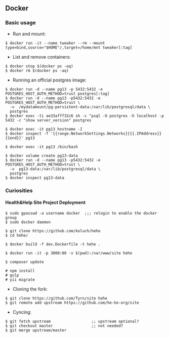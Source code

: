 ## Docker

### Basic usage

- Run and mount:
```
$ docker run -it --name tweaker --rm --mount type=bind,source="$HOME"/,target=/home/mnt tweaker[:tag]
```
- List and remove containers:
```
$ docker stop $(docker ps -aq)
$ docker rm $(docker ps -aq)
```
- Running an official postgres image:
```
$ docker run -d --name pg13 -p 5432:5432 -e POSTGRES_HOST_AUTH_METHOD=trust postgres[:tag]
$ docker run -d --name pg13 -p5432:5432 -e POSTGRES_HOST_AUTH_METHOD=trust \
  -v  /mydatamount/pg-persistent-data:/var/lib/postgresql/data \
  postgres
$ docker exec -ti ae33afff32c6 sh -c "psql -U postgres -h localhost -p 5432 -c "show server_version" postgres

$ docker exec -it pg13 hostname -I
$ docker inspect -f '{{range.NetworkSettings.Networks}}{{.IPAddress}}{{end}}' pg13

$ docker exec -it pg13 /bin/bash

$ docker volume create pg13-data
$ docker run -d --name pg13 -p5432:5432 -e POSTGRES_HOST_AUTH_METHOD=trust \
  -v  pg13-data:/var/lib/postgresql/data \
  postgres
$ docker inspect pg13-data
```

### Curiosities

#### Health&Help Site Project Deployment
```
$ sudo gpasswd -a username docker  ;;; relogin to enable the docker group
$ sudo docker daemon

$ git clone https://github.com/koluch/hehe
$ cd hehe/

$ docker build -f dev.Dockerfile -t hehe .

$ docker run -it -p 3000:80 -v $(pwd):/var/www/site hehe

$ composer update

# npm install
# gulp
# yii migrate
```
- Cloning the fork:
```
$ git clone https://github.com/Tyrn/site hehe
$ git remote add upstream https://github.com/he-he-org/site
```
- Cyncing:
```
$ git fetch upstream                  ;; upstream optional?
$ git checkout master                 ;; not needed?
$ git merge upstream/master
```
